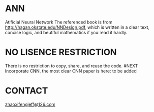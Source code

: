 # ANN
 
Atificial Neural Network
The referenced book is from http://hagan.okstate.edu/NNDesign.pdf, which is written in a clear text,
concise logic, and beutiful mathematics if you read it hardly.

# NO LISENCE RESTRICTION

There is no restriction to copy, share, and reuse the code.
#NEXT
Incorporate CNN, the most clear CNN paper is here: to be added

# CONTACT

zhaoxifengjeff@126.com
